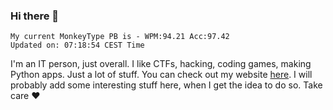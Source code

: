 ### Hi there 👋
<!-- PB START -->
```
My current MonkeyType PB is - WPM:94.21 Acc:97.42
Updated on: 07:18:54 CEST Time
```
<!-- PB END -->
I'm an IT person, just overall. I like CTFs, hacking, coding games, making Python apps. Just a lot of stuff.
You can check out my website [here](https://skill3472.github.io/).
I will probably add some interesting stuff here, when I get the idea to do so. Take care ❤️
